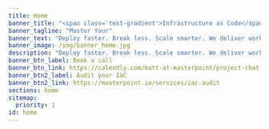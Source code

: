 ```yaml
---
title: Home
banner_title: "<span class='text-gradient'>Infrastructure as Code</span>"
banner_tagline: "Master Your"
banner_text: "Deploy faster. Break less. Scale smarter. We deliver workflows that transform your tangled infrastructure as code into a platform your team can manage, scale, and evolve."
banner_image: /img/banner_home.jpg
description: "Deploy faster. Break less. Scale smarter. We deliver workflows that transform your tangled infrastructure as code into a platform your team can manage, scale, and evolve."
banner_btn_label: Book a call
banner_btn_link: https://calendly.com/matt-at-masterpoint/project-chat
banner_btn2_label: Audit your IaC
banner_btn2_link: https://masterpoint.io/services/iac-audit
sections: home
sitemap:
  priority: 1
id: home
---
```

